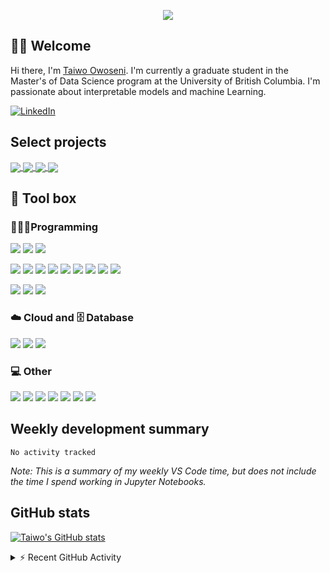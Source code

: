  
<!--Colour: #3850F7-->

<!--Typing header To make your own: https://github.com/DenverCoder1/DenverCoder1/blob/main/README.md -->
<p align="center">
  <img src="https://readme-typing-svg.herokuapp.com?color=3850F7&lines=What+I've+been+up+to+!!" />
</p>

<!--Welcome section-->
## 👋🏽 Welcome 
Hi there, I'm [Taiwo Owoseni](https://taiwoowoseni.netlify.app/).  I'm currently a graduate student in the Master's of Data Science program at the University of British Columbia.  I'm passionate about interpretable models and machine Learning.

<p align="left">
    <a href="https://www.linkedin.com/in/taiwo-owoseni-361a45156/"><img alt="LinkedIn" src="https://img.shields.io/badge/LinkedIn-0A66C2?logo=LinkedIn&logoColor=white"></a>
 </p>

## Select projects
<!--- --->
<a href= "https://github.com/thayeylolu/Scheduled-Earth-Quake-Visualization">
  <img align="center" src="https://github-readme-stats.vercel.app/api/pin/?username=thayeylolu&repo=/Scheduled-Earth-Quake-Visualization&theme=egyptian" />
 </a>
<a href="https://github.com/thayeylolu/Feature-Analysis">
  <img align="center" src="https://github-readme-stats.vercel.app/api/pin/?username=thayeylolu&repo=Feature-Analysis&theme=egyptian" />
</a>
<a href="https://github.com/UBC-MDS/netflixpy_dashboard">
  <img align="center" src="https://github-readme-stats.vercel.app/api/pin/?username=UBC-MDS&repo=netflixpy_dashboard&theme=egyptian" />
</a>
<a href="https://github.com/thayeylolu/A-B-testing">
  <img align="center" src="https://github-readme-stats.vercel.app/api/pin/?username=thayeylolu&repo=A-B-testing&theme=egyptian" />
</a>


<!--Tool box section-->
## 🧰 Tool box

### 👨🏽‍💻Programming

![](https://img.shields.io/badge/code-Python-3850F7?logo=python&logoColor=white)
![](https://custom-icon-badges.herokuapp.com/badge/code-SQL-3850F7?logo=database&logoColor=white)
![](https://img.shields.io/badge/code-R-3850F7?logo=R&logoColor=white)

![](https://img.shields.io/badge/library-PyTorch-3850F7?logo=pytorch&logoColor=white)
![](https://img.shields.io/badge/library-scikit%20learn-3850F7?logo=scikit-learn&logoColor=white)
![](https://img.shields.io/badge/library-NumPy-3850F7?logo=numpy&logoColor=white)
![](https://img.shields.io/badge/library-pandas-3850F7?logo=pandas&logoColor=white)
![](https://img.shields.io/badge/library-SciPy-3850F7?logo=SciPy&logoColor=white)
![](https://img.shields.io/badge/library-statsmodels-3850F7)
![](https://img.shields.io/badge/library-Flask-3850F7?logo=flask&logoColor=white)
![](https://img.shields.io/badge/library-dash-3850F7?logo=plotly&logoColor=white)
![](https://img.shields.io/badge/library-pytest-3850F7?logo=pytest&logoColor=white)

![](https://custom-icon-badges.herokuapp.com/badge/data%20viz-matplotlib-3850F7?logo=matplotlib)
![](https://img.shields.io/badge/data%20viz-seaborn-3850F7)
![](https://img.shields.io/badge/data%20viz-Altair-3850F7)

### ☁️ Cloud and 🗄️ Database

![](https://img.shields.io/badge/cloud-aws-3850F7?logo=Amazon%20AWS&logoColor=white)
![](https://img.shields.io/badge/database-PostgreSQL-3850F7?logo=PostgreSQL&logoColor=white)
![](https://img.shields.io/badge/NoSQL-MongoDB-3850F7?logo=MongoDB&logoColor=white)

### 💻 Other

![](https://img.shields.io/badge/containers-Docker-3850F7?logo=docker&logoColor=white)
![](https://img.shields.io/badge/vc-git-3850F7?logo=git&logoColor=white)
![](https://img.shields.io/badge/vc-GitHub-3850F7?logo=github&logoColor=white)
![](https://img.shields.io/badge/BI-PowerBI-3850F7?logo=powerbi&logoColor=white)
![](https://img.shields.io/badge/spreadsheets-Microsoft%20Excel-3850F7?logo=Microsoft%20Excel&logoColor=white)
![](https://img.shields.io/badge/code-Markdown-3850F7?logo=markdown&logoColor=white)
![](https://img.shields.io/badge/code-Latex-3850F7?logo=latex&logoColor=white)

## Weekly development summary
<!--START_SECTION:waka-->

```text
No activity tracked
```

<!--END_SECTION:waka-->

*Note: This is a summary of my weekly VS Code time, but does not include the time I spend working in Jupyter Notebooks.*

## GitHub stats
[![Taiwo's GitHub stats](https://github-readme-stats.vercel.app/api?username=thayeylolu&title_color=FFFFFF&bg_color=000000&&text_color=3850F7&show_icons=true&icon_color=FFFFFF&count_private=true&include_all_commits=true)](https://github.com/anuraghazra/github-readme-stats)

<!-- [![Taiwo's Github Activity Graph](https://activity-graph.herokuapp.com/graph?username=thayeylolu&bg_color=000000&color=FFFFFF&line=3850F7&point=3850F7)](https://github.com/ashutosh00710/github-readme-activity-graph) -->

<!-- https://github.com/jamesgeorge007/github-activity-readme -->
<details>
  <summary>⚡ Recent GitHub Activity</summary>
  <br/>
  <br/>
 
<!--START_SECTION:activity-->
1. 🎉 Merged PR [#6](https://github.com/thayeylolu/project31/pull/6) in [thayeylolu/project31](https://github.com/thayeylolu/project31)
2. 🎉 Merged PR [#3](https://github.com/thayeylolu/project31/pull/3) in [thayeylolu/project31](https://github.com/thayeylolu/project31)
3. 🎉 Merged PR [#5](https://github.com/thayeylolu/project31/pull/5) in [thayeylolu/project31](https://github.com/thayeylolu/project31)
<!--END_SECTION:activity-->

